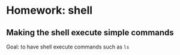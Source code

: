 # Homework: shell

## Making the shell execute simple commands
Goal: to have shell execute commands such as `ls`

